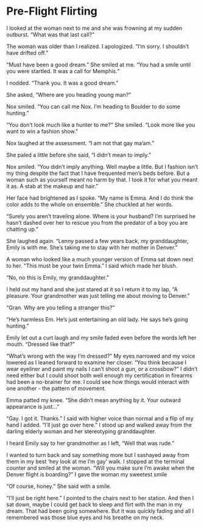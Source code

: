 # Pre-Flight Flirting

I looked at the woman next to me and she was frowning at my sudden outburst. “What was that last call?”

The woman was older than I realized. I apologized. “I’m sorry. I shouldn’t have drifted off.”

“Must have been a good dream.” She smiled at me. “You had a smile until you were startled. It was a call for Memphis.”

I nodded. “Thank you. It was a good dream.”

She asked, “Where are you heading young man?”

Nox smiled. “You can call me Nox. I’m heading to Boulder to do some hunting.”

“You don’t look much like a hunter to me?” She smiled. “Look more like you want to win a fashion show.”

Nox laughed at the assessment. “I am not that gay ma’am.”

She paled a little before she said, “I didn’t mean to imply.”

Nox smiled. “You didn’t imply anything. Well maybe a little. But I fashion isn’t my thing despite the fact that I have frequented men’s beds before. But a woman such as yourself meant no harm by that. I took it for what you meant it as. A stab at the makeup and hair.”

Her face had brightened as I spoke. “My name is Emma. And I do think the color adds to the whole on ensemble.” She chuckled at her words.

“Surely you aren’t traveling alone. Where is your husband? I’m surprised he hasn’t dashed over her to rescue you from the predator of a boy you are chatting up.”

She laughed again. “Lenny passed a few years back, my granddaughter, Emily is with me. She’s taking me to stay with her mother in Denver.”

A woman who looked like a much younger version of Emma sat down next to her. “This must be your twin Emma.” I said which made her blush.

“No, no this is Emily, my granddaughter.”

I held out my hand and she just stared at it so I return it to my lap, “A pleasure. Your grandmother was just telling me about moving to Denver.”

“Gran. Why are you telling a stranger this?”

“He’s harmless Em. He’s just entertaining an old lady. He says he’s going hunting.”

Emily let out a curt laugh and my smile faded even before the words left her mouth. “Dressed like that?”

“What’s wrong with the way I’m dressed?” My eyes narrowed and my voice lowered as I leaned forward to examine her closer. “You think because I wear eyeliner and paint my nails I can’t shoot a gun, or a crossbow?” I didn’t need either but I could shoot both well enough my certification in firearms had been a no-brainer for me. I could see how things would interact with one another - the pattern of movement.

Emma patted my knee. “She didn’t mean anything by it. Your outward appearance is just…”

“Gay. I got it. Thanks.” I said with higher voice than normal and a flip of my hand I added. “I’ll just go over here.” I stood up and walked away from the darling elderly woman and her stereotyping granddaughter.

I heard Emily say to her grandmother as I left, “Well that was rude.”

I wanted to turn back and say something more but I sashayed away from them in my best ‘hey look at me I’m gay’ walk. I stopped at the terminal counter and smiled at the woman. “Will you make sure I’m awake when the Denver flight is boarding?” I gave the woman my sweetest smile

“Of course, honey.” She said with a smile.

“I’ll just be right here.” I pointed to the chairs next to her station. And then I sat down, maybe I could get back to sleep and flirt with the man in my dream. That had been going somewhere. But it was quickly fading and all I remembered was those blue eyes and his breathe on my neck.

